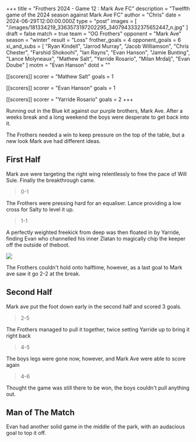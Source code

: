 +++
title = "Frothers 2024 - Game 12 : Mark Ave FC"
description = "Twelfth game of the 2024 season against Mark Ave FC"
author = "Chris"
date = 2024-06-29T12:00:00.000Z
type = "post"
images = [
  "/images/181334219_3363573197202295_3407943332375652447_n.jpg"
]
draft = false
match = true
team = "OG Frothers"
opponent = "Mark Ave"
season = "winter"
result = "Loss"
frother_goals = 4
opponent_goals = 6
xi_and_subs = [
  "Ryan Kindell",
  "Jarrod Murray",
  "Jacob Williamson",
  "Chris Chester",
  "Farshid Shokoohi",
  "Ian Rayns",
  "Evan Hanson",
  "Jamie Bunting",
  "Lance Molyneaux",
  "Mathew Salt",
  "Yarride Rosario",
  "Milan Mrdalj",
  "Evan Doube"
]
motm = "Evan Hanson"
dotd = ""

[[scorers]]
scorer = "Mathew Salt"
goals = 1

[[scorers]]
scorer = "Evan Hanson"
goals = 1

[[scorers]]
scorer = "Yarride Rosario"
goals = 2
+++

Running out in the Blue kit against our purple brothers, Mark Ave. After a weeks break and a long weekend the boys were desperate to get back into it.

The Frothers needed a win to keep pressure on the top of the table, but a new look Mark ave had different ideas.

## First Half

Mark ave were targeting the right wing relentlessly to free the pace of Will Sule. Finally the breakthrough came.

> 0-1

The Frothers were pressing hard for an equaliser. Lance providing a low cross for Salty to level it up.

> 1-1

A perfectly weighted freekick from deep was then floated in by Yarride, finding Evan who channelled his inner Zlatan to magically chip the keeper off the outside of theboot.

![](</zlatan flick.gif>)

The Frothers couldn't hold onto halftime, however, as a last goal to Mark ave saw it go 2-2 at the break.

## Second Half

Mark ave put the foot down early in the second half and scored 3 goals.

> 2-5

The Frothers managed to pull it together, twice setting Yarride up to bring it right back

> 4-5

The boys legs were gone now, however, and Mark Ave were able to score again

> 4-6

Thought the game was still there to be won, the boys couldn't pull anything out.

## Man of The Match

Evan had another solid game in the middle of the park, with an audacious goal to top it off.
